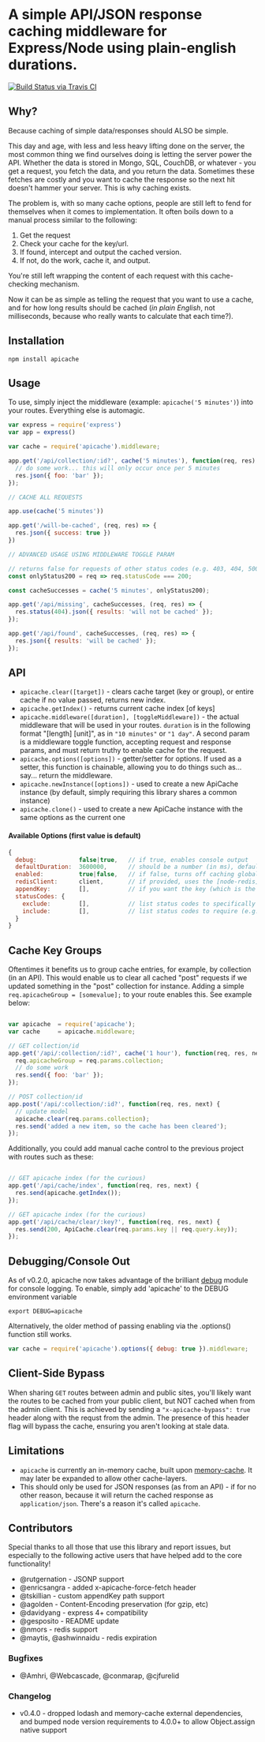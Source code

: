 A simple API/JSON response caching middleware for Express/Node using plain-english durations.
=======

[![Build Status via Travis CI](https://travis-ci.org/kwhitley/apicache.svg?branch=master)](https://travis-ci.org/kwhitley/apicache.svg?branch=master)

## Why?

Because caching of simple data/responses should ALSO be simple.

This day and age, with less and less heavy lifting done on the server,
the most common thing we find ourselves doing is
letting the server power the API.  Whether the data is stored in Mongo, SQL,
CouchDB, or whatever - you get a request, you fetch the data, and you return
the data.  Sometimes these fetches are costly and you want to cache the response
so the next hit doesn't hammer your server.  This is why caching exists.

The problem is, with so many cache options, people are still left to fend for themselves
when it comes to implementation.  It often boils down to a manual process similar to the following:

1. Get the request
2. Check your cache for the key/url.
3. If found, intercept and output the cached version.
4. If not, do the work, cache it, and output.

You're still left wrapping the content of each request with this cache-checking mechanism.

Now it can be as simple as telling the request that you want to use a cache, and for
how long results should be cached (*in plain English*, not milliseconds, because
who really wants to calculate that each time?).

## Installation

```
npm install apicache
```

## Usage

To use, simply inject the middleware (example: `apicache('5 minutes')`) into your routes.  Everything else is automagic.

```js
var express = require('express')
var app = express()

var cache = require('apicache').middleware;

app.get('/api/collection/:id?', cache('5 minutes'), function(req, res) {
  // do some work... this will only occur once per 5 minutes
  res.json({ foo: 'bar' });
});

// CACHE ALL REQUESTS

app.use(cache('5 minutes'))

app.get('/will-be-cached', (req, res) => {
  res.json({ success: true })
})

// ADVANCED USAGE USING MIDDLEWARE TOGGLE PARAM

// returns false for requests of other status codes (e.g. 403, 404, 500, etc)
const onlyStatus200 = req => req.statusCode === 200;

const cacheSuccesses = cache('5 minutes', onlyStatus200);

app.get('/api/missing', cacheSuccesses, (req, res) => {
  res.status(404).json({ results: 'will not be cached' });
});

app.get('/api/found', cacheSuccesses, (req, res) => {
  res.json({ results: 'will be cached' });
});

```

## API

- `apicache.clear([target])` - clears cache target (key or group), or entire cache if no value passed, returns new index.
- `apicache.getIndex()` - returns current cache index [of keys]
- `apicache.middleware([duration], [toggleMiddleware])` - the actual middleware that will be used in your routes.  `duration` is in the following format "[length] [unit]", as in `"10 minutes"` or `"1 day"`.  A second param is a middleware toggle function, accepting request and response params, and must return truthy to enable cache for the request.
- `apicache.options([options])` - getter/setter for options.  If used as a setter, this function is chainable, allowing you to do things such as... say... return the middleware.
- `apicache.newInstance([options])` - used to create a new ApiCache instance (by default, simply requiring this library shares a common instance)
- `apicache.clone()` - used to create a new ApiCache instance with the same options as the current one

#### Available Options (first value is default)

```js
{
  debug:            false|true,   // if true, enables console output
  defaultDuration:  3600000,      // should be a number (in ms), defaults to 1 hour
  enabled:          true|false,   // if false, turns off caching globally (useful on dev)
  redisClient:      client,       // if provided, uses the [node-redis](https://github.com/NodeRedis/node_redis) client instead of [memory-cache](https://github.com/ptarjan/node-cache)
  appendKey:        [],           // if you want the key (which is the URL) to be appended by something in the req object, put req properties here that point to what you want appended. I.E. req.session.id would be ['session', 'id']
  statusCodes: {
    exclude:        [],           // list status codes to specifically exclude (e.g. [404, 403] cache all responses unless they had a 404 or 403 status)
    include:        [],           // list status codes to require (e.g. [200] caches ONLY responses with a success/200 code)
  }
}
```

## Cache Key Groups

Oftentimes it benefits us to group cache entries, for example, by collection (in an API).  This
would enable us to clear all cached "post" requests if we updated something in the "post" collection
for instance. Adding a simple `req.apicacheGroup = [somevalue];` to your route enables this.  See example below:

```js

var apicache  = require('apicache');
var cache     = apicache.middleware;

// GET collection/id
app.get('/api/:collection/:id?', cache('1 hour'), function(req, res, next) {
  req.apicacheGroup = req.params.collection;
  // do some work
  res.send({ foo: 'bar' });
});

// POST collection/id
app.post('/api/:collection/:id?', function(req, res, next) {
  // update model
  apicache.clear(req.params.collection);
  res.send('added a new item, so the cache has been cleared');
});

```

Additionally, you could add manual cache control to the previous project with routes such as these:

```js

// GET apicache index (for the curious)
app.get('/api/cache/index', function(req, res, next) {
  res.send(apicache.getIndex());
});

// GET apicache index (for the curious)
app.get('/api/cache/clear/:key?', function(req, res, next) {
  res.send(200, ApiCache.clear(req.params.key || req.query.key));
});

```

## Debugging/Console Out

As of v0.2.0, apicache now takes advantage of the brilliant [debug](https://www.npmjs.com/package/debug) module for console logging.  To
enable, simply add 'apicache' to the DEBUG environment variable

```
export DEBUG=apicache
```

Alternatively, the older method of passing enabling via the .options() function still works.

```js
var cache = require('apicache').options({ debug: true }).middleware;
```

## Client-Side Bypass

When sharing `GET` routes between admin and public sites, you'll likely want the
routes to be cached from your public client, but NOT cached when from the admin client. This
is achieved by sending a `"x-apicache-bypass": true` header along with the requst from the admin.
The presence of this header flag will bypass the cache, ensuring you aren't looking at stale data.

## Limitations

- `apicache` is currently an in-memory cache, built upon [memory-cache](https://github.com/ptarjan/node-cache).  It may later be expanded to allow other cache-layers.
- This should only be used for JSON responses (as from an API) - if for no other reason, because it will return the cached response as `application/json`.  There's a reason it's called `apicache`.

## Contributors

Special thanks to all those that use this library and report issues, but especially to the following active users that have helped add to the core functionality!

- @rutgernation - JSONP support
- @enricsangra - added x-apicache-force-fetch header
- @tskillian - custom appendKey path support
- @agolden - Content-Encoding preservation (for gzip, etc)
- @davidyang - express 4+ compatibility
- @gesposito - README update
- @nmors - redis support
- @maytis, @ashwinnaidu - redis expiration

### Bugfixes

- @Amhri, @Webcascade, @conmarap, @cjfurelid

### Changelog
- v0.4.0 - dropped lodash and memory-cache external dependencies, and bumped node version requirements to 4.0.0+ to allow Object.assign native support
